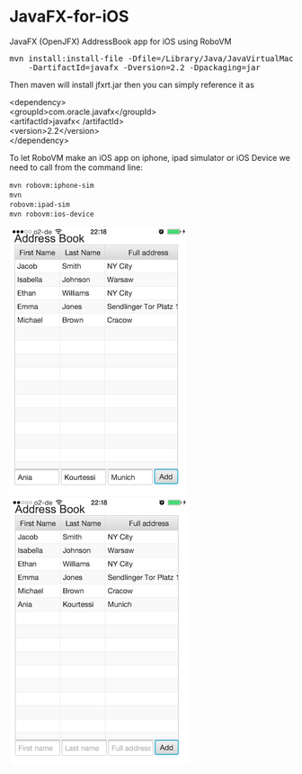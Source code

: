 JavaFX-for-iOS
==============

JavaFX (OpenJFX) AddressBook app for iOS using RoboVM

<div class="highlight highlight-bash"><pre>
mvn install:install-file -Dfile=/Library/Java/JavaVirtualMachines/jdk1.8.0_20.jdk/Contents/Home/jre/lib/jfxrt.jar -DgroupId=com.oracle.javafx \
    -DartifactId=javafx -Dversion=2.2 -Dpackaging=jar
</pre></div>
	
Then maven will install jfxrt.jar then you can simply reference it as 
 
 &lt;<span class="hl-tag">dependency</span>&gt;<br>
 &lt;<span class="hl-tag">groupId</span>&gt;com.oracle.javafx&lt;<span class="hl-tag">/groupId</span>&gt;<br>
 &lt;<span class="hl-tag">artifactId</span>&gt;javafx&lt;
 <span class="hl-tag">/artifactId</span>&gt;<br>
 &lt;<span class="hl-tag">version</span>&gt;2.2&lt;<span class="hl-tag">/version</span>&gt;<br>
 &lt;<span class="hl-tag">/dependency</span>&gt;

	
To let RoboVM make an iOS app on iphone, ipad simulator or iOS Device we need to call from the command line:	

<code>mvn robovm:iphone-sim</code>
<br><code>mvn robovm:ipad-sim</code>
<br><code>mvn robovm:ios-device</code>




![ScreenShot](https://github.com/Kourtessia/JavaFX-for-iOS/blob/master/src/main/resources/images/JavaFX_for_iOS_nameAdded.PNG?raw=true)
![ScreenShot](https://github.com/Kourtessia/JavaFX-for-iOS/blob/master/src/main/resources/images/JavaFX_for_iOS_newContactAdded.PNG?raw=true)

